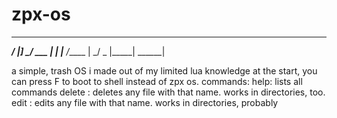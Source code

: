 # zpx-os
 ______  _____  _     _      _____  _______
  ____/ |_____]  \___/  ___ |     | |______
 /_____ |       _/   \_     |_____| ______|
                                         
a simple, trash OS i made out of my limited lua knowledge
at the start, you can press F to boot to shell instead of zpx os.
commands:
help: lists all commands
delete <filename>: deletes any file with that name. works in directories, too.
edit <filename>: edits any file with that name. works in directories, probably
